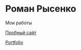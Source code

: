 
# Роман Рысенко 
Мои работы

[Пробный сайт](https://ukropspirit.github.io/Myfirstsite/ "Мой пробный сайт")

[Portfolio](https://ukropspirit.github.io/Portfolio/ "Мой пробный сайт")

